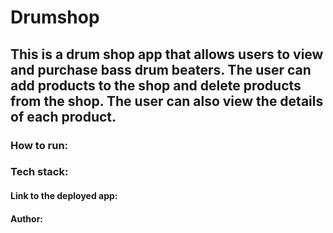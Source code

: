 # Drumshop

## This is a drum shop app that allows users to view and purchase bass drum beaters. The user can add products to the shop and delete products from the shop. The user can also view the details of each product.

### How to run:

### Tech stack:

#### Link to the deployed app:

#### Author: